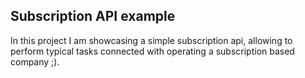 ## Subscription API example

In this project I am showcasing a simple subscription api, allowing to perform typical tasks connected with operating
 a subscription based company ;).


